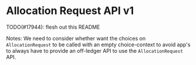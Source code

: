 # Allocation Request API v1

TODO(#17944): flesh out this README

Notes:
We need to consider whether want the choices on `AllocationRequest` to be called
with an empty choice-context to avoid app's to always have to provide an
off-ledger API to use the `AllocationRequest` API.

